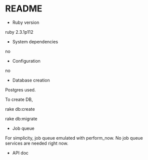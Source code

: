 # README

* Ruby version

ruby 2.3.1p112

* System dependencies

no

* Configuration

no

* Database creation

Postgres used. 

To create DB,

rake db:create

rake db:migrate

* Job queue

For simplicity, job queue emulated with perform_now. No job queue services are needed right now.

* API doc

